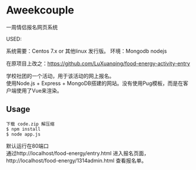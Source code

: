 # Aweekcouple
一周情侣报名网页系统

USED:

系统需要：Centos 7.x or 其他linux 发行版。
环境：Mongodb nodejs 


在原项目上改之：https://github.com/LuXuanqing/food-energy-activity-entry

学校社团的一个活动，用于该活动的网上报名。  
使用Node.js + Express + MongoDB搭建的网站。没有使用Pug模板，而是在客户端使用了Vue来渲染。
## Usage
```
下载 code.zip 解压缩
$ npm install
$ node app.js
```
默认运行在80端口  
通过http://localhost/food-energy/entry.html 进入报名页面，  
http://localhost/food-energy/1314admin.html 查看报名单。
